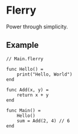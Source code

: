# Flerry

Power through simplicity.

## Example

```
// Main.flerry

func Hello() =
    print("Hello, World")
end

func Add(x, y) =
    return x + y
end

func Main() =
    Hello()
    sum = Add(2, 4) // 6
end
```
